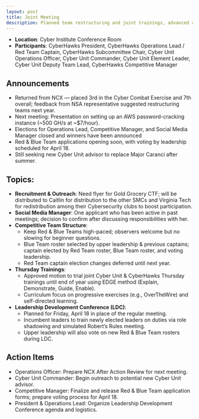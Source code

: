 ```yaml
---
layout: post
title: Joint Meeting
description: Planned team restructuring and joint trainings, advanced competitive team applications, and prepared outreach, leadership transitions, and upcoming events
---
```


* **Location**: Cyber Institute Conference Room
* **Participants**: CyberHawks President, CyberHawks Operations Lead / Red Team Captain, CyberHawks Subcommittee Chair, Cyber Unit Operations Officer, Cyber Unit Commander, Cyber Unit Element Leader, Cyber Unit Deputy Team Lead, CyberHawks Competitive Manager

## Announcements
- Returned from NCX — placed 3rd in the Cyber Combat Exercise and 7th overall; feedback from NSA representative suggested restructuring teams next year.
- Next meeting: Presentation on setting up an AWS password-cracking instance (~500 GH/s at ~$7/hour).
- Elections for Operations Lead, Competitive Manager, and Social Media Manager closed and winners have been announced
- Red & Blue Team applications opening soon, with voting by leadership scheduled for April 18.
- Still seeking new Cyber Unit advisor to replace Major Caranci after summer.

## Topics:
- **Recruitment & Outreach**: Need flyer for Gold Grocery CTF; will be distributed to Caitlin for distribution to the other SMCs and Virginia Tech for redistribution among their Cybersecurity clubs to boost participation.
- **Social Media Manager**: One applicant who has been active in past meetings; decision to confirm after discussing responsibilities with her.
- **Competitive Team Structure**:
    - Keep Red & Blue Teams high-paced; observers welcome but no slowing for beginner questions.
    - Blue Team roster selected by upper leadership & previous captains; captain elected by Red Team roster, Blue Team roster, and voting leadership.
    - Red Team captain election changes deferred until next year.
- **Thursday Trainings**:
    - Approved motion to trial joint Cyber Unit & CyberHawks Thursday trainings until end of year using EDGE method (Explain, Demonstrate, Guide, Enable).
    - Curriculum focus on progressive exercises (e.g., OverTheWire) and self-directed learning.
- **Leadership Development Conference (LDC)**:
    - Planned for Friday, April 18 in place of the regular meeting.
    - Incumbent leaders to train newly elected leaders on duties via role shadowing and simulated Robert’s Rules meeting.
    - Upper leadership will also vote on new Red & Blue Team rosters during LDC.

## Action Items
- Operations Officer: Prepare NCX After Action Review for next meeting.
- Cyber Unit Commander: Begin outreach to potential new Cyber Unit advisor.
- Competitive Manager: Finalize and release Red & Blue Team application forms; prepare voting process for April 18.
- President & Operations Lead: Organize Leadership Development Conference agenda and logistics.